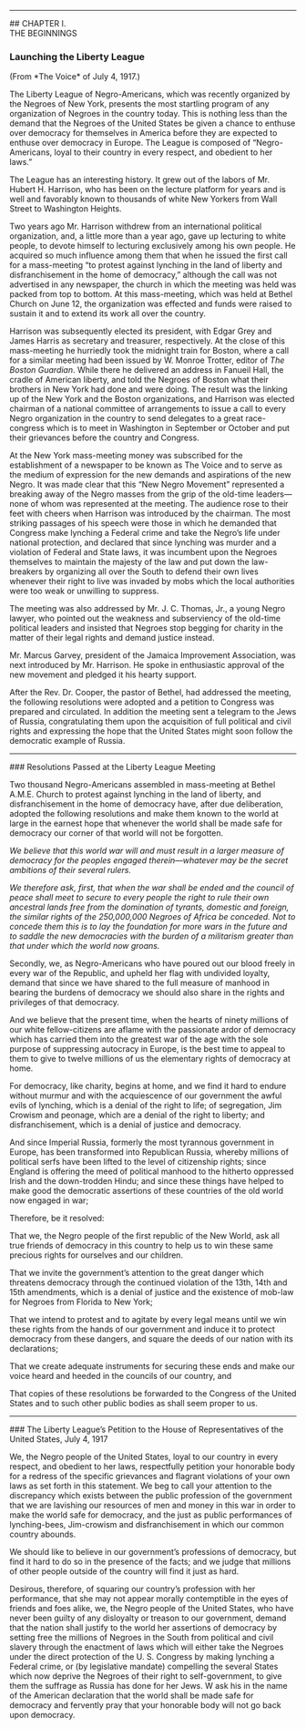 <div id="chapter-1" class="chapter">
<hr class="chap">
## CHAPTER I.<BR>THE BEGINNINGS

### Launching the Liberty League

<p class="reviewedauthor">(From *The Voice* of July 4, 1917.)</p>

The Liberty League of Negro-Americans, which was recently
organized by the Negroes of New York, presents the most startling program of any organization of Negroes in the country
today. This is nothing less than the demand that the Negroes
of the United States be given a chance to enthuse over democracy 
for themselves in America before they are expected to
enthuse over democracy in Europe. The League is composed of
“Negro-Americans, loyal to their country in every respect, and
obedient to her laws.”

The League has an interesting history. It grew out of the labors
of Mr. Hubert H. Harrison, who has been on the lecture platform 
for years and is well and favorably known to thousands
of white New Yorkers from Wall Street to Washington Heights.

Two years ago Mr. Harrison withdrew from an international
political organization, and, a little more than a year ago, gave
up lecturing to white people, to devote himself to lecturing exclusively 
among his own people. He acquired so much influence
among them that when he issued the first call for a mass-meeting
“to protest against lynching in the land of liberty and disfranchisement 
in the home of democracy,” although the call was
not advertised in any newspaper, the church in which the meeting
was held was packed from top to bottom. At this mass-meeting, 
which was held at Bethel Church on June 12, the
organization was effected and funds were raised to sustain it and
to extend its work all over the country.

Harrison was subsequently elected its president, with Edgar
Grey and James Harris as secretary and treasurer, respectively.
At the close of this mass-meeting he hurriedly took the midnight 
train for Boston, where a call for a similar meeting had
been issued by W. Monroe Trotter, editor of *The Boston Guardian*. 
While there he delivered an address in Fanueil Hall, the
cradle of American liberty, and told the Negroes of Boston what
their brothers in New York had done and were doing. The
result was the linking up of the New York and the Boston
organizations, and Harrison was elected chairman of a national
committee of arrangements to issue a call to every Negro organization 
in the country to send delegates to a great race-congress
which is to meet in Washington in September or October and put
their grievances before the country and Congress.

At the New York mass-meeting money was subscribed for the
establishment of a newspaper to be known as The Voice and to
serve as the medium of expression for the new demands and
aspirations of the new Negro. It was made clear that this “New
Negro Movement” represented a breaking away of the Negro
masses from the grip of the old-time leaders&mdash;none of whom was
represented at the meeting. The audience rose to their feet with
cheers when Harrison was introduced by the chairman. The
most striking passages of his speech were those in which he
demanded that Congress make lynching a Federal crime and
take the Negro’s life under national protection, and declared that
since lynching was murder and a violation of Federal and State
laws, it was incumbent upon the Negroes themselves to maintain
the majesty of the law and put down the law-breakers by organizing 
all over the South to defend their own lives whenever their
right to live was invaded by mobs which the local authorities
were too weak or unwilling to suppress.

The meeting was also addressed by Mr. J. C. Thomas, Jr., a
young Negro lawyer, who pointed out the weakness and subserviency 
of the old-time political leaders and insisted that
Negroes stop begging for charity in the matter of their legal
rights and demand justice instead.

Mr. Marcus Garvey, president of the Jamaica Improvement
Association, was next introduced by Mr. Harrison. He spoke
in enthusiastic approval of the new movement and pledged it his
hearty support.

After the Rev. Dr. Cooper, the pastor of Bethel, had addressed
the meeting, the following resolutions were adopted and a petition
to Congress was prepared and circulated. In addition the
meeting sent a telegram to the Jews of Russia, congratulating
them upon the acquisition of full political and civil rights and
expressing the hope that the United States might soon follow
the democratic example of Russia.

<hr class="tb">
### Resolutions Passed at the Liberty League Meeting

Two thousand Negro-Americans assembled in mass-meeting
at Bethel A.M.E. Church to protest against lynching in the
land of liberty, and disfranchisement in the home of democracy
have, after due deliberation, adopted the following resolutions
and make them known to the world at large in the earnest hope
that whenever the world shall be made safe for democracy our
corner of that world will not be forgotten.

*We believe that this world war will and must result in a
larger measure of democracy for the peoples engaged therein&mdash;whatever 
may be the secret ambitions of their several rulers.*

*We therefore ask, first, that when the war shall be ended and
the council of peace shall meet to secure to every people the
right to rule their own ancestral lands free from the domination
of tyrants, domestic and foreign, the similar rights of the
250,000,000 Negroes of Africa be conceded. Not to concede them
this is to lay the foundation for more wars in the future and to
saddle the new democracies with the burden of a militarism
greater than that under which the world now groans.*

Secondly, we, as Negro-Americans who have poured out our
blood freely in every war of the Republic, and upheld her flag
with undivided loyalty, demand that since we have shared to the
full measure of manhood in bearing the burdens of democracy we
should also share in the rights and privileges of that democracy.

And we believe that the present time, when the hearts of ninety
millions of our white fellow-citizens are aflame with the passionate 
ardor of democracy which has carried them into the greatest
war of the age with the sole purpose of suppressing autocracy in
Europe, is the best time to appeal to them to give to twelve
millions of us the elementary rights of democracy at home.

For democracy, like charity, begins at home, and we find it
hard to endure without murmur and with the acquiescence of our
government the awful evils of lynching, which is a denial of the
right to life; of segregation, Jim Crowism and peonage, which
are a denial of the right to liberty; and disfranchisement, which
is a denial of justice and democracy.

And since Imperial Russia, formerly the most tyrannous government 
in Europe, has been transformed into Republican Russia,
whereby millions of political serfs have been lifted to the level of
citizenship rights; since England is offering the meed of political
manhood to the hitherto oppressed Irish and the down-trodden
Hindu; and since these things have helped to make good the
democratic assertions of these countries of the old world now
engaged in war;

Therefore, be it resolved:

That we, the Negro people of the first republic of the New
World, ask all true friends of democracy in this country to help
us to win these same precious rights for ourselves and our
children.

That we invite the government’s attention to the great danger
which threatens democracy through the continued violation of the
13th, 14th and 15th amendments, which is a denial of justice and
the existence of mob-law for Negroes from Florida to New
York;

That we intend to protest and to agitate by every legal means
until we win these rights from the hands of our government and
induce it to protect democracy from these dangers, and square
the deeds of our nation with its declarations;

That we create adequate instruments for securing these ends
and make our voice heard and heeded in the councils of our
country, and

That copies of these resolutions be forwarded to the Congress
of the United States and to such other public bodies as shall seem
proper to us.

<hr class="tb">
### The Liberty League’s Petition to the House of Representatives of the United States, July 4, 1917

We, the Negro people of the United States, loyal to our country in every respect, and obedient to her laws, respectfully petition
your honorable body for a redress of the specific grievances and
flagrant violations of your own laws as set forth in this statement.
We beg to call your attention to the discrepancy which exists
between the public profession of the government that we are
lavishing our resources of men and money in this war in order
to make the world safe for democracy, and the just as public
performances of lynching-bees, Jim-crowism and disfranchisement 
in which our common country abounds.

We should like to believe in our government’s professions of
democracy, but find it hard to do so in the presence of the facts;
and we judge that millions of other people outside of the country
will find it just as hard.

Desirous, therefore, of squaring our country’s profession with
her performance, that she may not appear morally contemptible
in the eyes of friends and foes alike, we, the Negro people of
the United States, who have never been guilty of any disloyalty
or treason to our government, demand that the nation shall justify
to the world her assertions of democracy by setting free the millions 
of Negroes in the South from political and civil slavery
through the enactment of laws which will either take the Negroes
under the direct protection of the U. S. Congress by making
lynching a Federal crime, or (by legislative mandate) compelling
the several States which now deprive the Negroes of their right
to self-government, to give them the suffrage as Russia has done
for her Jews. W ask his in the name of the American declaration 
that the world shall be made safe for democracy and fervently 
pray that your honorable body will not go back upon
democracy.
</div>